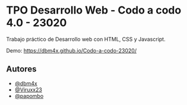 
# TPO Desarrollo Web - Codo a codo 4.0 - 23020

Trabajo práctico de Desarrollo web con HTML, CSS y Javascript.

Demo: https://dbm4x.github.io/Codo-a-codo-23020/


## Autores

- [@dbm4x](https://www.github.com/dbm4x)
- [@Viruxx23](https://github.com/Viruxx23)
- [@papombo](https://github.com/papombo)






